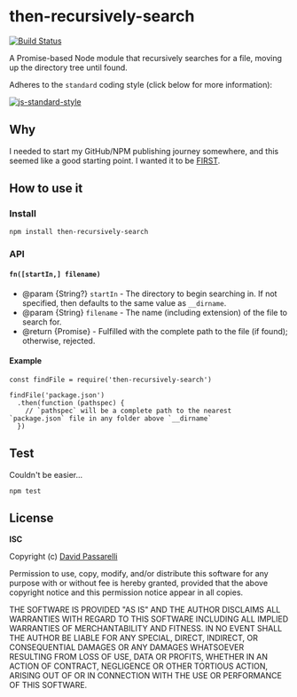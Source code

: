 # then-recursively-search

[![Build Status](https://travis-ci.com/DPassarelli/then-recursively-search.svg?branch=master)](https://travis-ci.com/DPassarelli/then-recursively-search)


A Promise-based Node module that recursively searches for a file, moving up the directory tree until found.

Adheres to the `standard` coding style (click below for more information):

[![js-standard-style](https://cdn.rawgit.com/feross/standard/master/badge.svg)](https://github.com/feross/standard#javascript-standard-style)


## Why

I needed to start my GitHub/NPM publishing journey somewhere, and this seemed like a good starting point. I wanted it to be [FIRST](https://addyosmani.com/first/).


## How to use it

### Install

```
npm install then-recursively-search
```


### API

#### `fn([startIn,] filename)`

* @param {String?} `startIn` - The directory to begin searching in. If not specified, then defaults to the same value as `__dirname`.
* @param {String} `filename` - The name (including extension) of the file to search for.
* @return {Promise} - Fulfilled with the complete path to the file (if found); otherwise, rejected.


#### Example

```
const findFile = require('then-recursively-search')

findFile('package.json')
  .then(function (pathspec) {
    // `pathspec` will be a complete path to the nearest `package.json` file in any folder above `__dirname`
  })
```


## Test

Couldn't be easier...

```
npm test
```


## License

**ISC**

Copyright (c) [David Passarelli](mailto:dpassarelli@camelotcg.com)

Permission to use, copy, modify, and/or distribute this software for any purpose with or without fee is hereby granted, provided that the above copyright notice and this permission notice appear in all copies.

THE SOFTWARE IS PROVIDED "AS IS" AND THE AUTHOR DISCLAIMS ALL WARRANTIES WITH REGARD TO THIS SOFTWARE INCLUDING ALL IMPLIED WARRANTIES OF MERCHANTABILITY AND FITNESS. IN NO EVENT SHALL THE AUTHOR BE LIABLE FOR ANY SPECIAL, DIRECT, INDIRECT, OR CONSEQUENTIAL DAMAGES OR ANY DAMAGES WHATSOEVER RESULTING FROM LOSS OF USE, DATA OR PROFITS, WHETHER IN AN ACTION OF CONTRACT, NEGLIGENCE OR OTHER TORTIOUS ACTION, ARISING OUT OF OR IN CONNECTION WITH THE USE OR PERFORMANCE OF THIS SOFTWARE.
